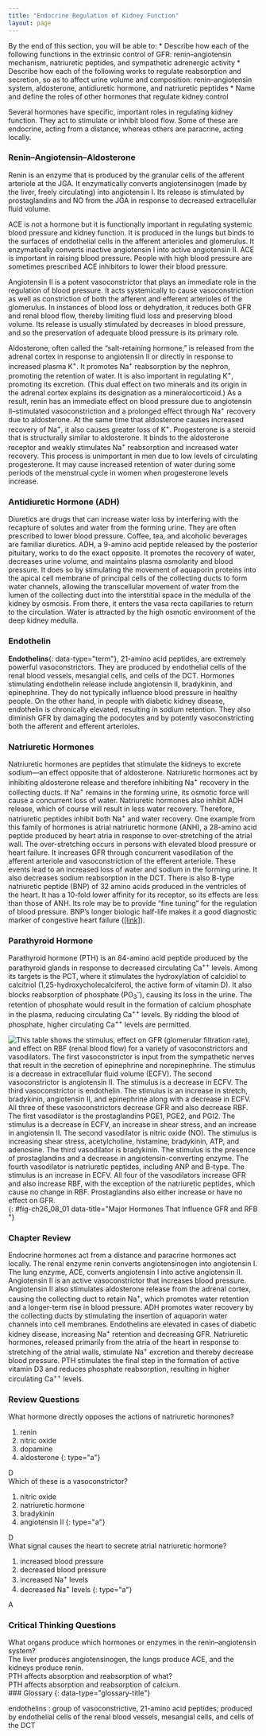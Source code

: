 ```yaml
---
title: "Endocrine Regulation of Kidney Function"
layout: page
---
```



<div data-type="abstract" markdown="1">
By the end of this section, you will be able to:
* Describe how each of the following functions in the extrinsic control of GFR: renin–angiotensin mechanism, natriuretic peptides, and sympathetic adrenergic activity
* Describe how each of the following works to regulate reabsorption and secretion, so as to affect urine volume and composition: renin–angiotensin system, aldosterone, antidiuretic hormone, and natriuretic peptides
* Name and define the roles of other hormones that regulate kidney control

</div>

Several hormones have specific, important roles in regulating kidney function. They act to stimulate or inhibit blood flow. Some of these are endocrine, acting from a distance, whereas others are paracrine, acting locally.

### Renin–Angiotensin–Aldosterone

Renin is an enzyme that is produced by the granular cells of the afferent arteriole at the JGA. It enzymatically converts angiotensinogen (made by the liver, freely circulating) into angiotensin I. Its release is stimulated by prostaglandins and NO from the JGA in response to decreased extracellular fluid volume.

ACE is not a hormone but it is functionally important in regulating systemic blood pressure and kidney function. It is produced in the lungs but binds to the surfaces of endothelial cells in the afferent arterioles and glomerulus. It enzymatically converts inactive angiotensin I into active angiotensin II. ACE is important in raising blood pressure. People with high blood pressure are sometimes prescribed ACE inhibitors to lower their blood pressure.

Angiotensin II is a potent vasoconstrictor that plays an immediate role in the regulation of blood pressure. It acts systemically to cause vasoconstriction as well as constriction of both the afferent and efferent arterioles of the glomerulus. In instances of blood loss or dehydration, it reduces both GFR and renal blood flow, thereby limiting fluid loss and preserving blood volume. Its release is usually stimulated by decreases in blood pressure, and so the preservation of adequate blood pressure is its primary role.

Aldosterone, often called the “salt-retaining hormone,” is released from the adrenal cortex in response to angiotensin II or directly in response to increased plasma K<sup>+</sup>. It promotes Na<sup>+</sup> reabsorption by the nephron, promoting the retention of water. It is also important in regulating K<sup>+</sup>,<sup> </sup>promoting its excretion. (This dual effect on two minerals and its origin in the adrenal cortex explains its designation as a mineralocorticoid.) As a result, renin has an immediate effect on blood pressure due to angiotensin II–stimulated vasoconstriction and a prolonged effect through Na<sup>+</sup> recovery due to aldosterone. At the same time that aldosterone causes increased recovery of Na<sup>+</sup>, it also causes greater loss of K<sup>+</sup>. Progesterone is a steroid that is structurally similar to aldosterone. It binds to the aldosterone receptor and weakly stimulates Na<sup>+</sup> reabsorption and increased water recovery. This process is unimportant in men due to low levels of circulating progesterone. It may cause increased retention of water during some periods of the menstrual cycle in women when progesterone levels increase.

### Antidiuretic Hormone (ADH)

Diuretics are drugs that can increase water loss by interfering with the recapture of solutes and water from the forming urine. They are often prescribed to lower blood pressure. Coffee, tea, and alcoholic beverages are familiar diuretics. ADH, a 9-amino acid peptide released by the posterior pituitary, works to do the exact opposite. It promotes the recovery of water, decreases urine volume, and maintains plasma osmolarity and blood pressure. It does so by stimulating the movement of aquaporin proteins into the apical cell membrane of principal cells of the collecting ducts to form water channels, allowing the transcellular movement of water from the lumen of the collecting duct into the interstitial space in the medulla of the kidney by osmosis. From there, it enters the vasa recta capillaries to return to the circulation. Water is attracted by the high osmotic environment of the deep kidney medulla.

### Endothelin

**Endothelins**{: data-type="term"}, 21-amino acid peptides, are extremely powerful vasoconstrictors. They are produced by endothelial cells of the renal blood vessels, mesangial cells, and cells of the DCT. Hormones stimulating endothelin release include angiotensin II, bradykinin, and epinephrine. They do not typically influence blood pressure in healthy people. On the other hand, in people with diabetic kidney disease, endothelin is chronically elevated, resulting in sodium retention. They also diminish GFR by damaging the podocytes and by potently vasoconstricting both the afferent and efferent arterioles.

### Natriuretic Hormones

Natriuretic hormones are peptides that stimulate the kidneys to excrete sodium—an effect opposite that of aldosterone. Natriuretic hormones act by inhibiting aldosterone release and therefore inhibiting Na<sup>+</sup> recovery in the collecting ducts. If Na<sup>+</sup> remains in the forming urine, its osmotic force will cause a concurrent loss of water. Natriuretic hormones also inhibit ADH release, which of course will result in less water recovery. Therefore, natriuretic peptides inhibit both Na<sup>+</sup> and water recovery. One example from this family of hormones is atrial natriuretic hormone (ANH), a 28-amino acid peptide produced by heart atria in response to over-stretching of the atrial wall. The over-stretching occurs in persons with elevated blood pressure or heart failure. It increases GFR through concurrent vasodilation of the afferent arteriole and vasoconstriction of the efferent arteriole. These events lead to an increased loss of water and sodium in the forming urine. It also decreases sodium reabsorption in the DCT. There is also B-type natriuretic peptide (BNP) of 32 amino acids produced in the ventricles of the heart. It has a 10-fold lower affinity for its receptor, so its effects are less than those of ANH. Its role may be to provide “fine tuning” for the regulation of blood pressure. BNP’s longer biologic half-life makes it a good diagnostic marker of congestive heart failure ([\[link\]](#fig-ch26_08_01)).

### Parathyroid Hormone

Parathyroid hormone (PTH) is an 84-amino acid peptide produced by the parathyroid glands in response to decreased circulating Ca<sup>++</sup> levels. Among its targets is the PCT, where it stimulates the hydroxylation of calcidiol to calcitriol (1,25-hydroxycholecalciferol, the active form of vitamin D). It also blocks reabsorption of phosphate (PO<sub>3</sub><sup>–</sup>), causing its loss in the urine. The retention of phosphate would result in the formation of calcium phosphate in the plasma, reducing circulating Ca<sup>++</sup> levels. By ridding the blood of phosphate, higher circulating Ca<sup>++</sup> levels are permitted.

 ![This table shows the stimulus, effect on GFR (glomerular filtration rate), and effect on RBF (renal blood flow) for a variety of vasoconstrictors and vasodilators. The first vasoconstrictor is input from the sympathetic nerves that result in the secretion of epinephrine and norepinephrine. The stimulus is a decrease in extracellular fluid volume (ECFV). The second vasoconstrictor is angiotensin II. The stimulus is a decrease in ECFV. The third vasoconstrictor is endothelin. The stimulus is an increase in stretch, bradykinin, angiotensin II, and epinephrine along with a decrease in ECFV. All three of these vasoconstrictors decrease GFR and also decrease RBF. The first vasodilator is the prostaglandins PGE1, PGE2, and PGI2. The stimulus is a decrease in ECFV, an increase in shear stress, and  an increase in angiotensin II. The second vasodilator is nitric oxide (NO). The stimulus is increasing shear stress, acetylcholine, histamine, bradykinin, ATP, and adenosine. The third vasodilator is bradykinin. The stimulus is the presence of prostaglandins and a decrease in angiotensin-converting enzyme. The fourth vasodilator is natriuretic peptides, including ANP and B-type. The stimulus is an increase in ECFV. All four of the vasodilators increase GFR and also increase RBF, with the exception of the natriuretic peptides, which cause no change in RBF. Prostaglandins also either increase or have no effect on GFR. ](../resources/2629_Major_Hormones_that_Influence_GFR_and_Renal_Blood_Flow.jpg){: #fig-ch26_08_01 data-title="Major Hormones That Influence GFR and RFB "}

### Chapter Review

Endocrine hormones act from a distance and paracrine hormones act locally. The renal enzyme renin converts angiotensinogen into angiotensin I. The lung enzyme, ACE, converts angiotensin I into active angiotensin II. Angiotensin II is an active vasoconstrictor that increases blood pressure. Angiotensin II also stimulates aldosterone release from the adrenal cortex, causing the collecting duct to retain Na<sup>+</sup>, which promotes water retention and a longer-term rise in blood pressure. ADH promotes water recovery by the collecting ducts by stimulating the insertion of aquaporin water channels into cell membranes. Endothelins are elevated in cases of diabetic kidney disease, increasing Na<sup>+</sup> retention and decreasing GFR. Natriuretic hormones, released primarily from the atria of the heart in response to stretching of the atrial walls, stimulate Na<sup>+</sup> excretion and thereby decrease blood pressure. PTH stimulates the final step in the formation of active vitamin D3 and reduces phosphate reabsorption, resulting in higher circulating Ca<sup>++</sup> levels.

### Review Questions

<div data-type="exercise">
<div data-type="problem" markdown="1">
What hormone directly opposes the actions of natriuretic hormones?

1.  renin
2.  nitric oxide
3.  dopamine
4.  aldosterone
{: type="a"}

</div>
<div data-type="solution" markdown="1">
D

</div>
</div>

<div data-type="exercise">
<div data-type="problem" markdown="1">
Which of these is a vasoconstrictor?

1.  nitric oxide
2.  natriuretic hormone
3.  bradykinin
4.  angiotensin II
{: type="a"}

</div>
<div data-type="solution" markdown="1">
D

</div>
</div>

<div data-type="exercise">
<div data-type="problem" markdown="1">
What signal causes the heart to secrete atrial natriuretic hormone?

1.  increased blood pressure
2.  decreased blood pressure
3.  increased Na<sup>+</sup> levels
4.  decreased Na<sup>+</sup> levels
{: type="a"}

</div>
<div data-type="solution" markdown="1">
A

</div>
</div>

### Critical Thinking Questions

<div data-type="exercise">
<div data-type="problem" markdown="1">
What organs produce which hormones or enzymes in the renin–angiotensin system?

</div>
<div data-type="solution" markdown="1">
The liver produces angiotensinogen, the lungs produce ACE, and the kidneys produce renin.

</div>
</div>

<div data-type="exercise">
<div data-type="problem" markdown="1">
PTH affects absorption and reabsorption of what?

</div>
<div data-type="solution" markdown="1">
PTH affects absorption and reabsorption of calcium.

</div>
</div>

<div data-type="glossary" markdown="1">
### Glossary
{: data-type="glossary-title"}

endothelins
: group of vasoconstrictive, 21-amino acid peptides; produced by endothelial cells of the renal blood vessels, mesangial cells, and cells of the DCT

</div>

